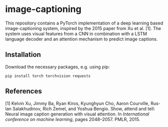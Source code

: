 # image-captioning
This repository contains a PyTorch implementation of a deep learning based image-captioning system, inspired by the 2015 paper from Xu et al. [1]. The system uses visual features from a CNN in combination with a LSTM language decoder and an attention mechanism to predict image captions.

## Installation
Download the necessary packages, e.g. using pip:  

```
pip install torch torchvision requests 
```

## References
[1] Kelvin Xu, Jimmy Ba, Ryan Kiros, Kyunghyun Cho, Aaron Courville, Rus-lan Salakhudinov, Rich Zemel, and Yoshua Bengio. Show, attend and tell: Neural  image  caption  generation  with  visual  attention.   In *International conference on machine learning*, pages 2048–2057. PMLR, 2015.
